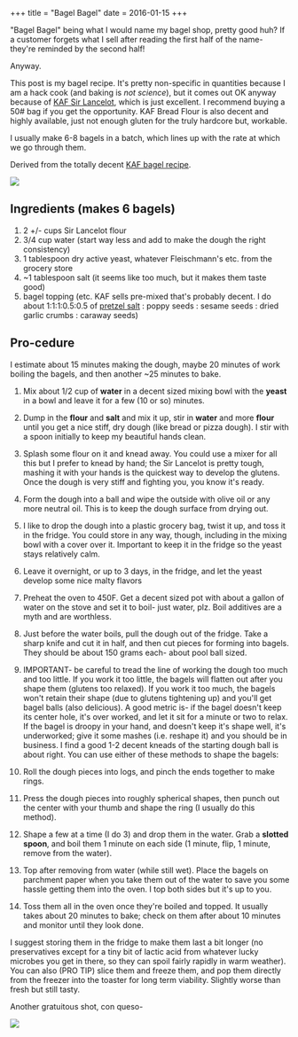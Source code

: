 +++
title = "Bagel Bagel"
date = 2016-01-15
+++

"Bagel Bagel" being what I would name my bagel shop, pretty good huh? If a
customer forgets what I sell after reading the first half of the name- they're
reminded by the second half!

Anyway.

This post is my bagel recipe. It's pretty non-specific in quantities because I
am a hack cook (and baking is _not science_), but it comes out OK anyway because
of
[KAF Sir Lancelot](http://www.kingarthurflour.com/shop/items/king-arthur-sir-lancelot-unbleached-hi-gluten-flour-3-lb),
which is just excellent. I recommend buying a 50# bag if you get the
opportunity. KAF Bread Flour is also decent and highly available, just not
enough gluten for the truly hardcore but, workable.

I usually make 6-8 bagels in a batch, which lines up with the rate at which we
go through them.

Derived from the totally decent
[KAF bagel recipe](http://www.kingarthurflour.com/recipes/bagels-recipe).

[![](https://2.bp.blogspot.com/-zjFlsiinOwY/VpktSWmNt1I/AAAAAAAAEsA/suEToLQmc9M/s320/IMG_20140113_221320.jpg)](http://2.bp.blogspot.com/-zjFlsiinOwY/VpktSWmNt1I/AAAAAAAAEsA/suEToLQmc9M/s1600/IMG_20140113_221320.jpg)

## Ingredients (makes 6 bagels)

1.  2 +/- cups Sir Lancelot flour
2.  3/4 cup water (start way less and add to make the dough the right
    consistency)
3.  1 tablespoon dry active yeast, whatever Fleischmann's etc. from the grocery
    store
4.  ~1 tablespoon salt (it seems like too much, but it makes them taste good)
5.  bagel topping (etc. KAF sells pre-mixed that's probably decent. I do about
    1:1:1:0.5:0.5 of
    [pretzel salt](http://www.amazon.com/Hoosier-Hill-Farm-Coarse-Pretzel/dp/B00B8WMZ2K)
    : poppy seeds : sesame seeds : dried garlic crumbs : caraway seeds)

## Pro-cedure

I estimate about 15 minutes making the dough, maybe 20 minutes of work boiling
the bagels, and then another ~25 minutes to bake.

1.  Mix about 1/2 cup of **water** in a decent sized mixing bowl with the
    **yeast** in a bowl and leave it for a few (10 or so) minutes.
2.  Dump in the **flour** and **salt** and mix it up, stir in **water** and more
    **flour** until you get a nice stiff, dry dough (like bread or pizza dough).
    I stir with a spoon initially to keep my beautiful hands clean.
3.  Splash some flour on it and knead away. You could use a mixer for all this
    but I prefer to knead by hand; the Sir Lancelot is pretty tough, mashing it
    with your hands is the quickest way to develop the glutens. Once the dough
    is very stiff and fighting you, you know it's ready.
4.  Form the dough into a ball and wipe the outside with olive oil or any more
    neutral oil. This is to keep the dough surface from drying out.
5.  I like to drop the dough into a plastic grocery bag, twist it up, and toss
    it in the fridge. You could store in any way, though, including in the
    mixing bowl with a cover over it. Important to keep it in the fridge so the
    yeast stays relatively calm.
6.  Leave it overnight, or up to 3 days, in the fridge, and let the yeast
    develop some nice malty flavors
7.  Preheat the oven to 450F. Get a decent sized pot with about a gallon of
    water on the stove and set it to boil- just water, plz. Boil additives are a
    myth and are worthless.
8.  Just before the water boils, pull the dough out of the fridge. Take a sharp
    knife and cut it in half, and then cut pieces for forming into bagels. They
    should be about 150 grams each- about pool ball sized.
9.  IMPORTANT- be careful to tread the line of working the dough too much and
    too little. If you work it too little, the bagels will flatten out after you
    shape them (glutens too relaxed). If you work it too much, the bagels won't
    retain their shape (due to glutens tightening up) and you'll get bagel balls
    (also delicious). A good metric is- if the bagel doesn't keep its center
    hole, it's over worked, and let it sit for a minute or two to relax. If the
    bagel is droopy in your hand, and doesn't keep it's shape well, it's
    underworked; give it some mashes (i.e. reshape it) and you should be in
    business. I find a good 1-2 decent kneads of the starting dough ball is
    about right. You can use either of these methods to shape the bagels:

10. Roll the dough pieces into logs, and pinch the ends together to make rings.
11. Press the dough pieces into roughly spherical shapes, then punch out the
    center with your thumb and shape the ring (I usually do this method).

12. Shape a few at a time (I do 3) and drop them in the water. Grab a **slotted
    spoon**, and boil them 1 minute on each side (1 minute, flip, 1 minute,
    remove from the water).
13. Top after removing from water (while still wet). Place the bagels on
    parchment paper when you take them out of the water to save you some hassle
    getting them into the oven. I top both sides but it's up to you.
14. Toss them all in the oven once they're boiled and topped. It usually takes
    about 20 minutes to bake; check on them after about 10 minutes and monitor
    until they look done.

I suggest storing them in the fridge to make them last a bit longer (no
preservatives except for a tiny bit of lactic acid from whatever lucky microbes
you get in there, so they can spoil fairly rapidly in warm weather). You can
also (PRO TIP) slice them and freeze them, and pop them directly from the
freezer into the toaster for long term viability. Slightly worse than fresh but
still tasty.

Another gratuitous shot, con queso-

[![](https://1.bp.blogspot.com/-38jk5pEThRw/VpktfMw93HI/AAAAAAAAEsM/UZTzL-wp794/s320/beggel.jpg)](http://1.bp.blogspot.com/-38jk5pEThRw/VpktfMw93HI/AAAAAAAAEsM/UZTzL-wp794/s1600/beggel.jpg)
